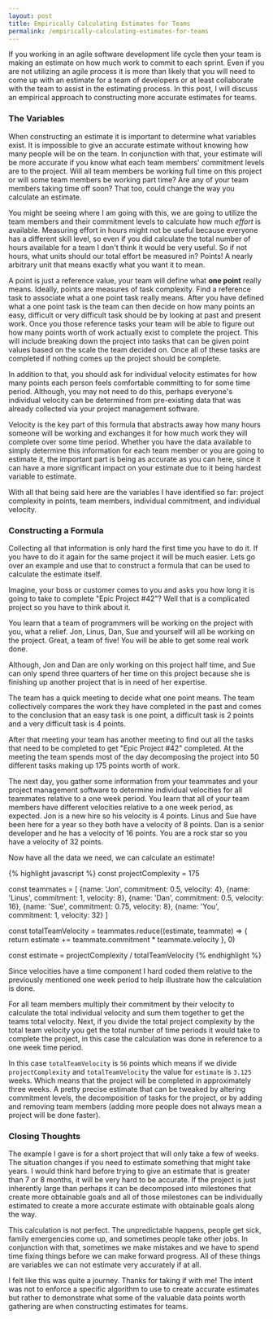 ```yaml
---
layout: post
title: Empirically Calculating Estimates for Teams
permalink: /empirically-calculating-estimates-for-teams
---
```


If you working in an agile software development life cycle then your team is making an estimate on how much work to commit to each sprint. Even if you are not utilizing an agile process it is more than likely that you will need to come up with an estimate for a team of developers or at least collaborate with the team to assist in the estimating process. In this post, I will discuss an empirical approach to constructing more accurate estimates for teams.

### The Variables
When constructing an estimate it is important to determine what variables exist. It is impossible to give an accurate estimate without knowing how many people will be on the team. In conjunction with that, your estimate will be more accurate if you know what each team members' commitment levels are to the project. Will all team members be working full time on this project or will some team members be working part time? Are any of your team members taking time off soon? That too, could change the way you calculate an estimate.

You might be seeing where I am going with this, we are going to utilize the team members and their commitment levels to calculate how much *effort* is available. Measuring effort in hours might not be useful because everyone has a different skill level, so even if you did calculate the total number of hours available for a team I don't think it would be very useful. So if not hours, what units should our total effort be measured in? Points! A nearly arbitrary unit that means exactly what you want it to mean. 

A point is just a reference value, your team will define what __one point__ really means. Ideally, points are measures of task complexity. Find a reference task to associate what a one point task really means. After you have defined what a one point task is the team can then decide on how many points an easy, difficult or very difficult task should be by looking at past and present work. Once you those reference tasks your team will be able to figure out how many points worth of work actually exist to complete the project. This will include breaking down the project into tasks that can be given point values based on the scale the team decided on. Once all of these tasks are completed if nothing comes up the project should be complete.

In addition to that, you should ask for individual velocity estimates for how many points each person feels comfortable committing to for some time period. Although, you may not need to do this, perhaps everyone's individual velocity can be determined from pre-existing data that was already collected via your project management software. 

Velocity is the key part of this formula that abstracts away how many hours someone will be working and exchanges it for how much work they will complete over some time period. Whether you have the data available to simply determine this information for each team member or you are going to estimate it, the important part is being as accurate as you can here, since it can have a more significant impact on your estimate due to it being hardest variable to estimate.

With all that being said here are the variables I have identified so far: project complexity in points, team members, individual commitment, and individual velocity.

### Constructing a Formula
<!-- TODO: Change the story from two weeks to one week throughout. -->
Collecting all that information is only hard the first time you have to do it. If you have to do it again for the same project it will be much easier. Lets go over an example and use that to construct a formula that can be used to calculate the estimate itself.

Imagine, your boss or customer comes to you and asks you how long it is going to take to complete "Epic Project #42"? Well that is a complicated project so you have to think about it. 

You learn that a team of programmers will be working on the project with you, what a relief. Jon, Linus, Dan, Sue and yourself will all be working on the project. Great, a team of five! You will be able to get some real work done.

Although, Jon and Dan are only working on this project half time, and Sue can only spend three quarters of her time on this project because she is finishing up another project that is in need of her expertise.

The team has a quick meeting to decide what one point means. The team collectively compares the work they have completed in the past and comes to the conclusion that an easy task is one point, a difficult task is 2 points and a very difficult task is 4 points. 

After that meeting your team has another meeting to find out all the tasks that need to be completed to get "Epic Project #42" completed. At the meeting the team spends most of the day decomposing the project into 50 different tasks making up 175 points worth of work.

<!-- TODO: Has to be a better way to present this information here. -->
The next day, you gather some information from your teammates and your project management software to determine individual velocities for all teammates relative to a one week period. You learn that all of your team members have different velocities relative to a one week period, as expected. Jon is a new hire so his velocity is 4 points. Linus and Sue have been here for a year so they both have a velocity of 8 points. Dan is a senior developer and he has a velocity of 16 points. You are a rock star so you have a velocity of 32 points.

Now have all the data we need, we can calculate an estimate!

{% highlight javascript %}
const projectComplexity = 175

const teammates = [
  {name: 'Jon', commitment: 0.5, velocity: 4},
  {name: 'Linus', commitment: 1, velocity: 8},
  {name: 'Dan', commitment: 0.5, velocity: 16},
  {name: 'Sue', commitment: 0.75, velocity: 8},
  {name:  'You', commitment: 1, velocity: 32}
]

const totalTeamVelocity = teammates.reduce((estimate, teammate) => {
  return estimate += teammate.commitment * teammate.velocity
}, 0)

const estimate = projectComplexity / totalTeamVelocity
{% endhighlight %}

Since velocities have a time component I hard coded them relative to the previously mentioned one week period to help illustrate how the calculation is done.

For all team members multiply their commitment by their velocity to calculate the total individual velocity and sum them together to get the teams total velocity. Next, if you divide the total project complexity by the total team velocity you get the total number of time periods it would take to complete the project, in this case the calculation was done in reference to a one week time period. 

In this case `totalTeamVelocity` is `56` points which means if we divide `projectComplexity` and `totalTeamVelocity` the value for `estimate` is `3.125` weeks. Which means that the project will be completed in approximately three weeks. A pretty precise estimate that can be tweaked by altering commitment levels, the decomposition of tasks for the project, or by adding and removing team members (adding more people does not always mean a project will be done faster).

### Closing Thoughts
The example I gave is for a short project that will only take a few of weeks. The situation changes if you need to estimate something that might take years. I would think hard before trying to give an estimate that is greater than 7 or 8 months, it will be very hard to be accurate. If the project is just inherently large than perhaps it can be decomposed into milestones that create more obtainable goals and all of those milestones can be individually estimated to create a more accurate estimate with obtainable goals along the way. 

This calculation is not perfect. The unpredictable happens, people get sick, family emergencies come up, and sometimes people take other jobs. In conjunction with that, sometimes we make mistakes and we have to spend time fixing things before we can make forward progress. All of these things are variables we can not estimate very accurately if at all.  

I felt like this was quite a journey. Thanks for taking if with me! The intent was not to enforce a specific algorithm to use to create accurate estimates but rather to demonstrate what some of the valuable data points worth gathering are when constructing estimates for teams.